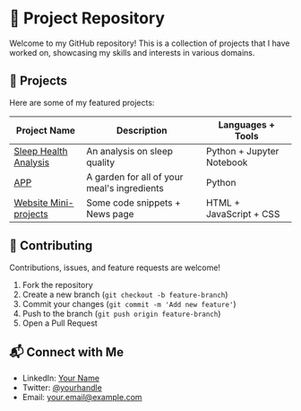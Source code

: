 # 📌 Project Repository

Welcome to my GitHub repository! This is a collection of projects that I have worked on, showcasing my skills and interests in various domains.

## 🚀 Projects

Here are some of my featured projects:

<!-- Dynamic List of Projects -->

| Project Name | Description | Languages + Tools |
|-------------|-------------|-------------|
| [Sleep Health Analysis](https://github.com/fisherlul/Projects/tree/main/Sleep%20Analysis) | An analysis on sleep quality | Python + Jupyter Notebook
| [APP](https://github.com/fisherlul/Projects/tree/main/APP) | A garden for all of your meal's ingredients | Python
| [Website Mini-projects](https://github.com/fisherlul/Projects/tree/main/Web%20lessons%20%2B%20projects) | Some code snippets + News page | HTML + JavaScript + CSS

## 🤝 Contributing

Contributions, issues, and feature requests are welcome!

1. Fork the repository
2. Create a new branch (`git checkout -b feature-branch`)
3. Commit your changes (`git commit -m 'Add new feature'`)
4. Push to the branch (`git push origin feature-branch`)
5. Open a Pull Request

## 📬 Connect with Me

- LinkedIn: [Your Name](https://linkedin.com/in/yourprofile)
- Twitter: [@yourhandle](https://twitter.com/yourhandle)
- Email: your.email@example.com

